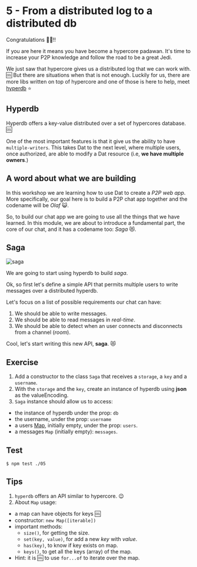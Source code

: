 # 5 - From a distributed log to a distributed db 

Congratulations :tada::fireworks:!!

If you are here it means you have become a hypercore padawan. It's time to increase your P2P knowledge and follow the road to be a great Jedi.

We just saw that hypercore gives us a distributed log that we can work with. :cool:
But there are situations when that is not enough. Luckily for us, there are more libs written on top of hypercore and one of those is here to help, meet [hyperdb](/hyperdb) :star:

## Hyperdb

Hyperdb offers a key-value distributed over a set of hypercores database. :cool:

One of the most important features is that it give us the ability to have `multiple-writers`. This takes Dat to the next level, where multiple users, once authorized, are able to modify a Dat resource (i.e, **we have multiple owners**.)

## A word about what we are building 

In this workshop we are learning how to use Dat to create a _P2P web app_. More specifically, our goal here is to build a P2P chat app together and the codename will be _Olaf_ :smiley_cat:.

So, to build our chat app we are going to use all the things that we have learned. In this module, we are about to introduce a fundamental part, the core of our chat, and it has a codename too: _Saga_ :heart_eyes_cat:.

## Saga

![saga](images/saga.jpg)

We are going to start using hyperdb to build _saga_.

Ok, so first let's define a simple API that permits multiple users to write messages over a distributed hyperdb.

Let's focus on a list of possible requirements our chat can have:

1. We should be able to write messages.
1. We should be able to read messages in _real-time_.
1. We should be able to detect when an user connects and disconnects from a channel (_room_).

Cool, let's start writing this new API, **saga**. :heart_eyes_cat:

## Exercise 

1. Add a constructor to the class `Saga` that receives a `storage`, a `key` and a `username`.
2. With the `storage` and the `key`, create an instance of hyperdb using **json** as the valueEncoding.
3. `Saga` instance should allow us to access:
  * the instance of hyperdb under the prop: `db`
  * the username, under the prop: `username`
  * a users [Map](https://developer.mozilla.org/es/docs/Web/JavaScript/Referencia/Objetos_globales/Map), initially empty, under the prop: `users`.
  * a messages `Map` (initially empty): `messages`.

## Test

```
$ npm test ./05
```

## Tips

1. `hyperdb` offers an API similar to hypercore. :wink:
2. About `Map` usage: 
  - a map can have objects for keys :cool:
  - constructor: `new Map([iterable])`
  - important methods:
    - `size()`, for getting the size.
    - `set(key, value)`, for add a new _key_ with _value_.
    - `has(key)`, to know if key exists on map.
    - `keys()`, to get all the keys (array) of the map.
  - Hint: it is :cool: to use `for...of` to iterate over the map.
